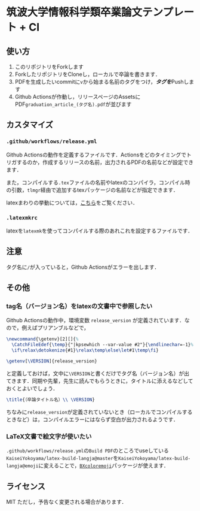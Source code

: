 # 筑波大学情報科学類卒業論文テンプレート + CI
## 使い方
1. このリポジトリをForkします
2. ForkしたリポジトリをCloneし，ローカルで卒論を書きます．
3. PDFを生成したいcommitに`v`から始まる名前のタグをつけ，***タグを***Pushします
4. Github Actionsが作動し，リリースページのAssetsにPDF`graduation_article_(タグ名).pdf`が並びます

## カスタマイズ
### `.github/workflows/release.yml`
Github Actionsの動作を定義するファイルです．Actionsをどのタイミングでトリガするのか，作成するリリースの名前，出力されるPDFの名前などが設定できます．

また，コンパイルする`.tex`ファイルの名前やlatexのコンパイラ，コンパイル時の引数，`tlmgr`経由で追加するtexパッケージの名前などが指定できます．

latexまわりの挙動については，[こちら](https://github.com/KaiseiYokoyama/latex-build-langja)をご覧ください．

### `.latexmkrc`
latexを`latexmk`を使ってコンパイルする際のあれこれを設定するファイルです．

## 注意
タグ名に`/`が入っていると，Github Actionsがエラーを出します．

## その他
### tag名（バージョン名）をlatexの文書中で参照したい
Github Actionsの動作中，環境変数 `release_version` が定義されています．なので，例えばプリアンブルなどで，

```latex
\newcommand{\getenv}[2][]{%
  \CatchFileEdef{\temp}{"|kpsewhich --var-value #2"}{\endlinechar=-1}%
  \if\relax\detokenize{#1}\relax\temp\else\let#1\temp\fi}

\getenv[\VERSION]{release_version}
```

と定義しておけば，文中に`\VERSION`と書くだけでタグ名（バージョン名）が出てきます．同期や先輩，先生に読んでもらうときに，タイトルに添えるなどしておくとよいでしょう．

```latex
\title{（卒論タイトル名）\\ \VERSION}
```

ちなみに`release_version`が定義されていないとき（ローカルでコンパイルするときなど）は，コンパイルエラーにはならず空白が出力されるようです．

### LaTeX文書で絵文字が使いたい
`.github/workflows/release.yml`の`Build PDF`のところでuseしている`KaiseiYokoyama/latex-build-langja@master`を`KaiseiYokoyama/latex-build-langja@emoji`に変えることで，[`BXcoloremoji`](https://github.com/zr-tex8r/BXcoloremoji)パッケージが使えます．

## ライセンス
MIT
ただし，予告なく変更される場合があります．